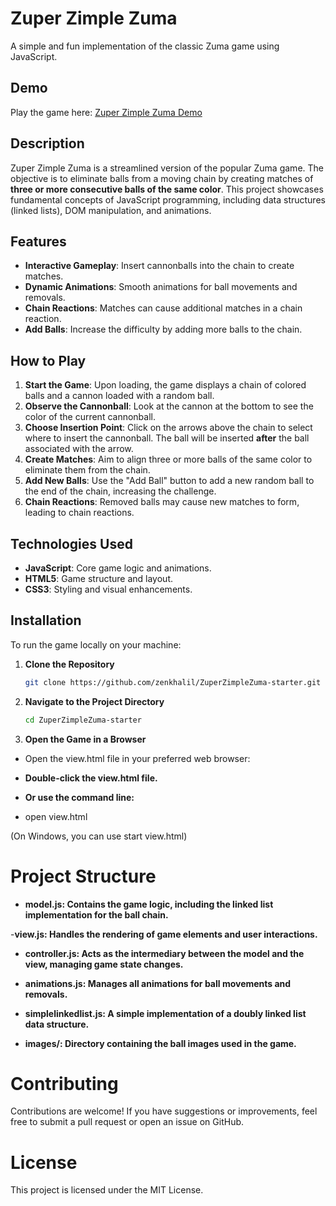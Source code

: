 # Zuper Zimple Zuma

A simple and fun implementation of the classic Zuma game using JavaScript.

## Demo

Play the game here: [Zuper Zimple Zuma Demo](https://zenkhalil.github.io/ZuperZimpleZuma-starter/)

## Description

Zuper Zimple Zuma is a streamlined version of the popular Zuma game. The objective is to eliminate balls from a moving chain by creating matches of **three or more consecutive balls of the same color**. This project showcases fundamental concepts of JavaScript programming, including data structures (linked lists), DOM manipulation, and animations.

## Features

- **Interactive Gameplay**: Insert cannonballs into the chain to create matches.
- **Dynamic Animations**: Smooth animations for ball movements and removals.
- **Chain Reactions**: Matches can cause additional matches in a chain reaction.
- **Add Balls**: Increase the difficulty by adding more balls to the chain.

## How to Play

1. **Start the Game**: Upon loading, the game displays a chain of colored balls and a cannon loaded with a random ball.
2. **Observe the Cannonball**: Look at the cannon at the bottom to see the color of the current cannonball.
3. **Choose Insertion Point**: Click on the arrows above the chain to select where to insert the cannonball. The ball will be inserted **after** the ball associated with the arrow.
4. **Create Matches**: Aim to align three or more balls of the same color to eliminate them from the chain.
5. **Add New Balls**: Use the "Add Ball" button to add a new random ball to the end of the chain, increasing the challenge.
6. **Chain Reactions**: Removed balls may cause new matches to form, leading to chain reactions.

## Technologies Used

- **JavaScript**: Core game logic and animations.
- **HTML5**: Game structure and layout.
- **CSS3**: Styling and visual enhancements.

## Installation

To run the game locally on your machine:

1. **Clone the Repository**

   ```bash
   git clone https://github.com/zenkhalil/ZuperZimpleZuma-starter.git

2. **Navigate to the Project Directory**

   ```bash
   cd ZuperZimpleZuma-starter

3. **Open the Game in a Browser**

- Open the view.html file in your preferred web browser:

- **Double-click the view.html file.**

- **Or use the command line:**

- open view.html

(On Windows, you can use start view.html)

# Project Structure

- **model.js: Contains the game logic, including the linked list implementation for the ball chain.**

-**view.js: Handles the rendering of game elements and user interactions.**

- **controller.js: Acts as the intermediary between the model and the view, managing game state changes.**

- **animations.js: Manages all animations for ball movements and removals.**

- **simplelinkedlist.js: A simple implementation of a doubly linked list data structure.**

- **images/: Directory containing the ball images used in the game.**

# Contributing
Contributions are welcome! If you have suggestions or improvements, feel free to submit a pull request or open an issue on GitHub.


# License
This project is licensed under the MIT License.

